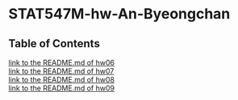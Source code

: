 # STAT547M-hw-An-Byeongchan
 
## Table of Contents  
[link to the README.md of hw06](hw06/README.md)  
[link to the README.md of hw07](hw07/)  
[link to the README.md of hw08](hw08/)  
[link to the README.md of hw09](hw09/README.md)  
